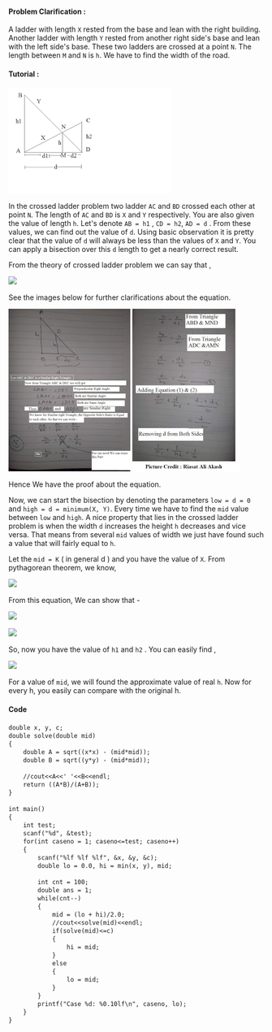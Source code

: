 #### Problem Clarification : 

A ladder with length ```X``` rested from the base and lean with the right building. Another ladder with length ```Y``` rested from another right side's base and lean with the left side's base. These two ladders are crossed at a point ```N```. The length between ```M``` and ```N``` is ```h```. We have to find the width of the road. 

#### Tutorial :   
![Crossed Ladder Image](1.png "Ladder")

In the crossed ladder problem two ladder ```AC``` and ```BD``` crossed each other at point ```N```. The length of ```AC``` and ```BD``` is ```X``` and ```Y``` respectively. You are also given the value of length ```h```. Let's denote ```AB = h1``` , ```CD = h2```, ```AD = d```  . From these values, we can find out the value of ```d```. Using basic observation it is pretty clear that the value of ```d``` will always be less than the values of ```X``` and ```Y```. You can apply a bisection over this ```d``` length to get a nearly correct result. 

From the theory of crossed ladder problem we can say that , 

<img src="https://latex.codecogs.com/svg.latex?\frac{1}{h1}&space;&plus;&space;\frac{1}{h2}&space;=&space;\frac{1}{h}" /></a>

See the images below for further clarifications about the equation.

![proof](2.jpg "proof") ![proof](3.jpg "proof")

Hence We have the proof about the equation.

Now, we can start the bisection by denoting the parameters ```low = d = 0``` and ```high = d = minimum(X, Y)```. Every time we have to find the ```mid``` value between ```low``` and ```high```. A nice property that lies in the crossed ladder problem is when the width ```d``` increases the height ```h``` decreases and vice versa. That means from several ```mid``` values of width we just have found such a value that will fairly equal to ```h```.

Let the ```mid = K``` ( in general d ) and you have the value of ```X```. From pythagorean theorem, we know,

<img src="https://latex.codecogs.com/svg.latex?hypotenuse^{2}&space;=&space;base^{2}&space;&plus;&space;perpendicular^{2}" /></a>

From this equation, We can show that -

<img src="https://latex.codecogs.com/svg.latex?h1&space;=&space;\sqrt{Y^{2}}&space;-&space;\sqrt{mid^{2}}" /></a>

<img src="https://latex.codecogs.com/svg.latex?h2&space;=&space;\sqrt{X^{2}}&space;-&space;\sqrt{mid^{2}}" /></a>

So, now you have the value of ```h1``` and ```h2``` . You can easily find ,

<img src="https://latex.codecogs.com/svg.latex?h&space;=&space;\frac{(&space;h1&space;*&space;h2&space;)}{(&space;h1&space;&plus;&space;h2&space;)}" /></a>

For a value of ```mid```, we will found the approximate value of real ```h```. Now for every h, you easily can compare with the original h. 


#### Code

```
double x, y, c;
double solve(double mid)
{
    double A = sqrt((x*x) - (mid*mid));
    double B = sqrt((y*y) - (mid*mid));

    //cout<<A<<' '<<B<<endl;
    return ((A*B)/(A+B));
}

int main()
{
    int test;
    scanf("%d", &test);
    for(int caseno = 1; caseno<=test; caseno++)
    {
        scanf("%lf %lf %lf", &x, &y, &c);
        double lo = 0.0, hi = min(x, y), mid;

        int cnt = 100;
        double ans = 1;
        while(cnt--)
        {
            mid = (lo + hi)/2.0;
            //cout<<solve(mid)<<endl;
            if(solve(mid)<=c)
            {
                hi = mid;
            }
            else
            {
                lo = mid;
            }
        }
        printf("Case %d: %0.10lf\n", caseno, lo);
    }
}
```
